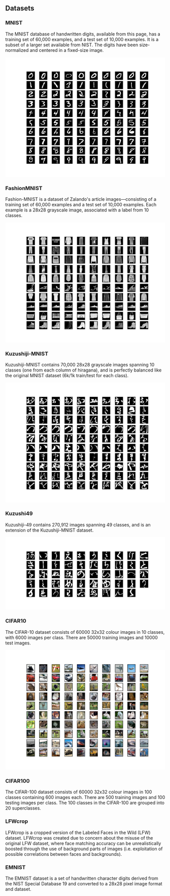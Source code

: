 ## Datasets
### MNIST
The MNIST database of handwritten digits, available from this page, has a training set of 60,000 examples, and a test set of 10,000 examples. It is a subset of a larger set available from NIST. The digits have been size-normalized and centered in a fixed-size image. 
<p align="center">
  <img src="/assets/mnist_data.png">
</p>

### FashionMNIST
Fashion-MNIST is a dataset of Zalando's article images—consisting of a training set of 60,000 examples and a test set of 10,000 examples. Each example is a 28x28 grayscale image, associated with a label from 10 classes. 
<p align="center">
  <img src="/assets/fashion_mnist_data.png">
</p>

### Kuzushiji-MNIST
Kuzushiji-MNIST contains 70,000 28x28 grayscale images spanning 10 classes (one from each column of hiragana), and is perfectly balanced like the original MNIST dataset (6k/1k train/test for each class).

<p align="center">
  <img src="/assets/kuzushi_mnist_data.png">
</p>

### Kuzushi49
Kuzushiji-49 contains 270,912 images spanning 49 classes, and is an extension of the Kuzushiji-MNIST dataset.

<p align="center">
  <img src="/assets/kuzushi49_data.png">
</p>

### CIFAR10
The CIFAR-10 dataset consists of 60000 32x32 colour images in 10 classes, with 6000 images per class. There are 50000 training images and 10000 test images. 

<p align="center">
  <img src="/assets/cifar10_data.png">
</p>

### CIFAR100
The CIFAR-100 dataset consists of 60000 32x32 colour images in 100 classes containing 600 images each. There are 500 training images and 100 testing images per class. The 100 classes in the CIFAR-100 are grouped into 20 superclasses. 

### LFWcrop
LFWcrop is a cropped version of the Labeled Faces in the Wild (LFW) dataset. LFWcrop was created due to concern about the misuse of the original LFW dataset, where face matching accuracy can be unrealistically boosted through the use of background parts of images (i.e. exploitation of possible correlations between faces and backgrounds).

### EMNIST
The EMNIST dataset is a set of handwritten character digits derived from the NIST Special Database 19  and converted to a 28x28 pixel image format and dataset.
